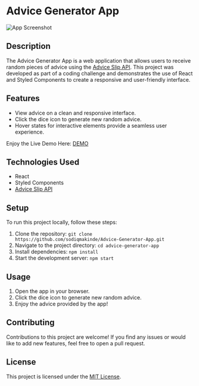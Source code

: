 
# Advice Generator App

![App Screenshot](https://res.cloudinary.com/dz209s6jk/image/upload/v1645105312/Challenges/syo43ktrlu3huqaqye2c.jpg)


## Description

The Advice Generator App is a web application that allows users to receive random pieces of advice using the [Advice Slip API](https://api.adviceslip.com/). This project was developed as part of a coding challenge and demonstrates the use of React and Styled Components to create a responsive and user-friendly interface.

## Features

-   View advice on a clean and responsive interface.
-   Click the dice icon to generate new random advice.
-   Hover states for interactive elements provide a seamless user experience.

Enjoy the Live Demo Here: [DEMO](https://advice-generator-app-npwq.vercel.app)


## Technologies Used

-   React
-   Styled Components
-   [Advice Slip API](https://api.adviceslip.com/)

## Setup

To run this project locally, follow these steps:

1.  Clone the repository: `git clone https://github.com/sodiqmakinde/Advice-Generator-App.git`
2.  Navigate to the project directory: `cd advice-generator-app`
3.  Install dependencies: `npm install`
4.  Start the development server: `npm start`

## Usage

1.  Open the app in your browser.
2.  Click the dice icon to generate new random advice.
3.  Enjoy the advice provided by the app!

## Contributing

Contributions to this project are welcome! If you find any issues or would like to add new features, feel free to open a pull request.

## License

This project is licensed under the [MIT License](https://opensource.org/license/mit/).